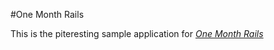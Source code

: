 #One Month Rails

This is the piteresting sample application for 
[*One Month Rails*](http://onemonthrails.com)

